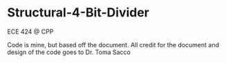 # Structural-4-Bit-Divider
ECE 424 @ CPP 

Code is mine, but based off the document. All credit for the document and design of the code goes to Dr. Toma Sacco
